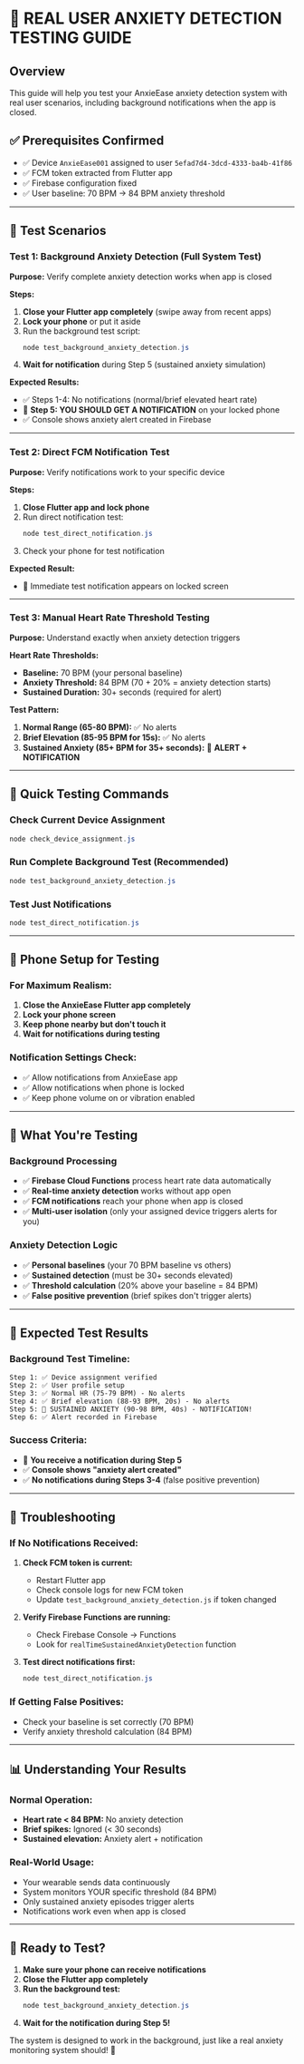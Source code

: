 # 🎯 REAL USER ANXIETY DETECTION TESTING GUIDE

## Overview
This guide will help you test your AnxieEase anxiety detection system with real user scenarios, including background notifications when the app is closed.

## ✅ Prerequisites Confirmed
- ✅ Device `AnxieEase001` assigned to user `5efad7d4-3dcd-4333-ba4b-41f86`
- ✅ FCM token extracted from Flutter app
- ✅ Firebase configuration fixed
- ✅ User baseline: 70 BPM → 84 BPM anxiety threshold

---

## 🧪 Test Scenarios

### Test 1: Background Anxiety Detection (Full System Test)
**Purpose:** Verify complete anxiety detection works when app is closed

**Steps:**
1. **Close your Flutter app completely** (swipe away from recent apps)
2. **Lock your phone** or put it aside
3. Run the background test script:
   ```powershell
   node test_background_anxiety_detection.js
   ```
4. **Wait for notification** during Step 5 (sustained anxiety simulation)

**Expected Results:**
- ✅ Steps 1-4: No notifications (normal/brief elevated heart rate)
- 🔔 **Step 5: YOU SHOULD GET A NOTIFICATION** on your locked phone
- ✅ Console shows anxiety alert created in Firebase

---

### Test 2: Direct FCM Notification Test
**Purpose:** Verify notifications work to your specific device

**Steps:**
1. **Close Flutter app and lock phone**
2. Run direct notification test:
   ```powershell
   node test_direct_notification.js
   ```
3. Check your phone for test notification

**Expected Result:**
- 🔔 Immediate test notification appears on locked screen

---

### Test 3: Manual Heart Rate Threshold Testing
**Purpose:** Understand exactly when anxiety detection triggers

**Heart Rate Thresholds:**
- **Baseline:** 70 BPM (your personal baseline)
- **Anxiety Threshold:** 84 BPM (70 + 20% = anxiety detection starts)
- **Sustained Duration:** 30+ seconds (required for alert)

**Test Pattern:**
1. **Normal Range (65-80 BPM):** ✅ No alerts
2. **Brief Elevation (85-95 BPM for 15s):** ✅ No alerts 
3. **Sustained Anxiety (85+ BPM for 35+ seconds):** 🚨 **ALERT + NOTIFICATION**

---

## 🔧 Quick Testing Commands

### Check Current Device Assignment
```powershell
node check_device_assignment.js
```

### Run Complete Background Test (Recommended)
```powershell
node test_background_anxiety_detection.js
```

### Test Just Notifications
```powershell
node test_direct_notification.js
```

---

## 📱 Phone Setup for Testing

### For Maximum Realism:
1. **Close the AnxieEase Flutter app completely**
2. **Lock your phone screen**
3. **Keep phone nearby but don't touch it**
4. **Wait for notifications during testing**

### Notification Settings Check:
- ✅ Allow notifications from AnxieEase app
- ✅ Allow notifications when phone is locked
- ✅ Keep phone volume on or vibration enabled

---

## 🎯 What You're Testing

### Background Processing
- ✅ **Firebase Cloud Functions** process heart rate data automatically
- ✅ **Real-time anxiety detection** works without app open
- ✅ **FCM notifications** reach your phone when app is closed
- ✅ **Multi-user isolation** (only your assigned device triggers alerts for you)

### Anxiety Detection Logic
- ✅ **Personal baselines** (your 70 BPM baseline vs others)
- ✅ **Sustained detection** (must be 30+ seconds elevated)
- ✅ **Threshold calculation** (20% above your baseline = 84 BPM)
- ✅ **False positive prevention** (brief spikes don't trigger alerts)

---

## 🚨 Expected Test Results

### Background Test Timeline:
```
Step 1: ✅ Device assignment verified
Step 2: ✅ User profile setup  
Step 3: ✅ Normal HR (75-79 BPM) - No alerts
Step 4: ✅ Brief elevation (88-93 BPM, 20s) - No alerts
Step 5: 🔔 SUSTAINED ANXIETY (90-98 BPM, 40s) - NOTIFICATION!
Step 6: ✅ Alert recorded in Firebase
```

### Success Criteria:
- 🔔 **You receive a notification during Step 5**
- ✅ **Console shows "anxiety alert created"**
- ✅ **No notifications during Steps 3-4** (false positive prevention)

---

## 🐛 Troubleshooting

### If No Notifications Received:

1. **Check FCM token is current:**
   - Restart Flutter app
   - Check console logs for new FCM token
   - Update `test_background_anxiety_detection.js` if token changed

2. **Verify Firebase Functions are running:**
   - Check Firebase Console → Functions
   - Look for `realTimeSustainedAnxietyDetection` function

3. **Test direct notifications first:**
   ```powershell
   node test_direct_notification.js
   ```

### If Getting False Positives:
- Check your baseline is set correctly (70 BPM)
- Verify anxiety threshold calculation (84 BPM)

---

## 📊 Understanding Your Results

### Normal Operation:
- **Heart rate < 84 BPM:** No anxiety detection
- **Brief spikes:** Ignored (< 30 seconds)
- **Sustained elevation:** Anxiety alert + notification

### Real-World Usage:
- Your wearable sends data continuously
- System monitors YOUR specific threshold (84 BPM)
- Only sustained anxiety episodes trigger alerts
- Notifications work even when app is closed

---

## 🎉 Ready to Test?

1. **Make sure your phone can receive notifications**
2. **Close the Flutter app completely**
3. **Run the background test:**
   ```powershell
   node test_background_anxiety_detection.js
   ```
4. **Wait for the notification during Step 5!**

The system is designed to work in the background, just like a real anxiety monitoring system should! 🎯